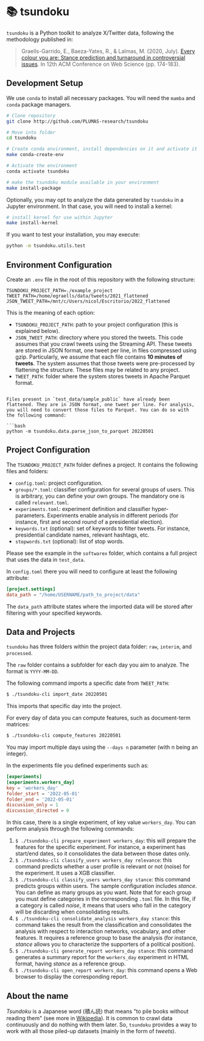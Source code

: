 # 📚 tsundoku

`tsundoku` is a Python toolkit to analyze X/Twitter data, following the methodology published in:

> Graells-Garrido, E., Baeza-Yates, R., & Lalmas, M. (2020, July). [Every colour you are: Stance prediction and turnaround in controversial issues](https://dl.acm.org/doi/abs/10.1145/3394231.3397907). In 12th ACM Conference on Web Science (pp. 174-183).

## Development Setup

We use `conda` to install all necessary packages. You will need the `mamba` and `conda` package managers. 

```bash
# Clone repository
git clone http://github.com/PLUMAS-research/tsundoku

# Move into folder
cd tsundoku

# Create conda environment, install dependencies on it and activate it
make conda-create-env

# Activate the environment 
conda activate tsundoku

# make the tsundoku module available in your environment
make install-package
```

Optionally, you may opt to analyze the data generated by `tsundoku` in a Jupyter environment. In that case, you will need to install a kernel:

```bash
# install kernel for use within Jupyter
make install-kernel
```

If you want to test your installation, you may execute:

```bash
python -m tsundoku.utils.test
```

## Environment Configuration

Create an `.env` file in the root of this repository with the following structure:

```
TSUNDOKU_PROJECT_PATH=./example_project
TWEET_PATH=/home/egraells/data/tweets/2021_flattened
JSON_TWEET_PATH=/mnt/c/Users/nicol/Escritorio/2022_flattened
```

This is the meaning of each option:

* `TSUNDOKU_PROJECT_PATH`: path to your project configuration (this is explained below).
* `JSON_TWEET_PATH`: directory where you stored the tweets. This code assumes that you crawl tweets using the Streaming API. These tweets are stored in JSON format, one tweet per line, in files compressed using gzip. Particularly, we assume that each file contains **10 minutes of tweets**. The system assumes that those tweets were pre-processed by flattening the structure. These files may be related to any project.
* `TWEET_PATH`: folder where the system stores tweets in Apache Parquet format.
```

Files present in `test_data/sample_public` have already been flattened. They are in JSON format, one tweet per line. For analysis, you will need to convert those files to Parquet. You can do so with the following command:

```bash
python -m tsundoku.data.parse_json_to_parquet 20220501
```
## Project Configuration

The `TSUNDOKU_PROJECT_PATH` folder defines a project. It contains the following files and folders:

- `config.toml`: project configuration.
- `groups/*.toml`: classifier configuration for several groups of users. This is arbitrary, you can define your own groups. The mandatory one is called `relevant.toml`.
- `experiments.toml`: experiment definition and classifier hyper-parameters. Experiments enable analysis in different periods (for instance, first and second round of a presidential election).
- `keywords.txt` (optional): set of keywords to filter tweets. For instance, presidential candidate names, relevant hashtags, etc.
- `stopwords.txt` (optional): list of stop words.

Please see the example in the `softwarex` folder, which contains a full project that uses the data in `test_data`.

In `config.toml` there you will need to configure at least the following attribute:

```toml
[project.settings]
data_path = "/home/USERNAME/path_to_project/data"
```

The `data_path` attribute states where the imported data will be stored after filtering with your specified keywords.

## Data and Projects

`tsundoku` has three folders within the project data folder: `raw`, `interim`, and `processed`.

The `raw` folder contains a subfolder for each day you aim to analyze. The format is `YYYY-MM-DD`. 

The following command imports a specific date from `TWEET_PATH`:

```sh
$ ./tsundoku-cli import_date 20220501
```

This imports that specific day into the project. 

For every day of data you can compute features, such as document-term matrices:

```sh
$ ./tsundoku-cli compute_features 20220501
```

You may import multiple days using the `--days n` parameter (with n being an integer).

In the experiments file you defined experiments such as:

```toml
[experiments]
[experiments.workers_day]
key = 'workers_day'
folder_start = '2022-05-01'
folder_end = '2022-05-01'
discussion_only = 1
discussion_directed = 0
```

In this case, there is a single experiment, of key value `workers_day`. You can perform analysis through the following commands:

1. `$ ./tsundoku-cli prepare_experiment workers_day`: this will prepare the features for the specific experiment. For instance, a experiment has start/end dates, so it consolidates the data between those dates only.
2. `$ ./tsundoku-cli classify_users workers_day relevance`: this command predicts whether a user profile is relevant or not (noise) for the experiment. It uses a XGB classifier.
3. `$ ./tsundoku-cli classify_users workers_day stance`: this command predicts groups within users. The sample configuration includes _stance_. You can define as many groups as you want. Note that for each group you must define categories in the corresponding `.toml` file. In this file, if a category is called _noise_, it means that users who fall in the category will be discarding when consolidating results.
4. `$ ./tsundoku-cli consolidate_analysis workers_day stance`: this command takes the result from the classification and consolidates the analysis with respect to interaction networks, vocabulary, and other features. It requires a reference group to base the analysis (for instance, _stance_ allows you to characterize the supporters of a political position).
5. `$ ./tsundoku-cli generate_report workers_day stance`: this command generates a summary report for the `workers_day` experiment in HTML format, having _stance_ as a reference group.
6. `$ ./tsundoku-cli open_report workers_day`: this command opens a Web browser to display the corresponding report.

## About the name

_Tsundoku_ is a Japanese word (積ん読) that means "to pile books without reading them" (see more in [Wikipedia](https://en.wikipedia.org/wiki/Tsundoku)). It is common to crawl data  continuously and do nothing with them later. So, `tsundoku` provides a way to work with all those piled-up datasets (mainly in the form of *tweets*).